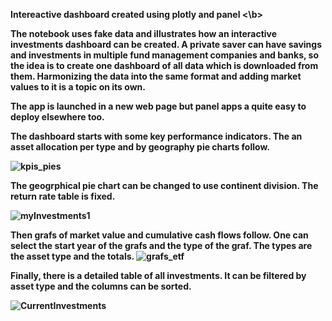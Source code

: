 <b> Intereactive dashboard created using plotly and panel <\b>

The notebook uses fake data and illustrates how an interactive investments dashboard can be created. A private saver can have savings and investments in multiple fund management companies and banks, so the idea is to create one dashboard of all data which is downloaded from them. Harmonizing the data into the same format and adding market values to it is a topic on its own. 

The app is launched in a new web page but panel apps a quite easy to deploy elsewhere too. 

The dashboard starts with some key performance indicators. The an asset allocation per type and by geography pie charts follow.

![kpis_pies](https://user-images.githubusercontent.com/56301290/232245809-b6d5a561-4bff-4924-bcaf-25b4108c9d36.PNG)

The geogrphical pie chart can be changed to use continent division. The return rate table is fixed.

![myInvestments1](https://user-images.githubusercontent.com/56301290/232246832-ce7f65a3-7821-45d6-87c3-e226807f843f.PNG)

Then grafs of market value and cumulative cash flows follow. One can select the start year of the grafs and the type of the graf. The types are the asset type and the totals.
![grafs_etf](https://user-images.githubusercontent.com/56301290/232247196-f6b6fd33-fa9f-45bb-b702-b9b3e08af2c6.PNG)

Finally, there is a detailed table of all investments. It can be filtered by asset type and the columns can be sorted.
  
 ![CurrentInvestments](https://user-images.githubusercontent.com/56301290/232247229-33f7299d-9abb-4984-921a-74cb2f161fab.PNG)
